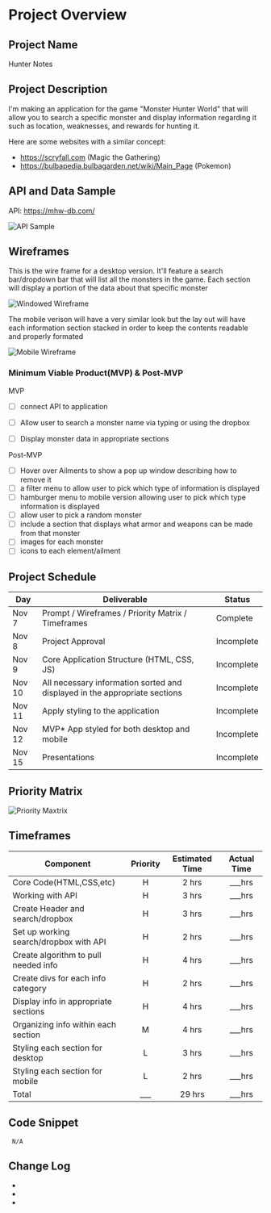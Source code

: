# Project Overview

## **Project Name**

Hunter Notes

## **Project Description**

I'm making an application for the game "Monster Hunter World" that will allow you to search a specific monster and display information regarding it such as location, weaknesses, and rewards for hunting it.

Here are some websites with a similar concept:
- https://scryfall.com (Magic the Gathering)
- https://bulbapedia.bulbagarden.net/wiki/Main_Page (Pokemon)

## **API and Data Sample**

API: https://mhw-db.com/

![API Sample](/Project_Imgs/APIsample.png)


## **Wireframes**

This is the wire frame for a desktop version. It'll feature a search bar/dropdown bar that will list all the monsters in the game. Each section will display a portion of the data about that specific monster

![Windowed Wireframe](/Project_Imgs/Wireframe_Desktop.png)


The mobile verison will have a very similar look but the lay out will have each information section stacked in order to keep the contents readable and properly formated

![Mobile Wireframe](/Project_Imgs/Wireframe_Mobile.png)

### **Minimum Viable Product(MVP) & Post-MVP**

MVP

- [ ] connect API to application
- [ ] Allow user to search a monster name via typing or using the dropbox
- [ ] Display monster data in appropriate sections


Post-MVP  

- [ ] Hover over Ailments to show a pop up window describing how to remove it
- [ ] a filter menu to allow user to pick which type of information is displayed
- [ ] hamburger menu to mobile version allowing user to pick which type information is displayed
- [ ] allow user to pick a random monster
- [ ] include a section that displays what armor and weapons can be made from that monster
- [ ] images for each monster
- [ ] icons to each element/ailment

## **Project Schedule**

|  Day | Deliverable | Status
|---|---| ---|
|Nov 7| Prompt / Wireframes / Priority Matrix / Timeframes | Complete
|Nov 8| Project Approval | Incomplete
|Nov 9| Core Application Structure (HTML, CSS, JS) | Incomplete
|Nov 10| All necessary information sorted and displayed in the appropriate sections| Incomplete
|Nov 11| Apply styling to the application| Incomplete
|Nov 12| MVP* App styled for both desktop and mobile | Incomplete
|Nov 15| Presentations | Incomplete

## **Priority Matrix**

![Priority Maxtrix](/Project_Imgs/Priority_Matrix.png)

## **Timeframes**

| Component | Priority | Estimated Time | Actual Time 
| --- | :---: |  :---: | :---: | 
| Core Code(HTML,CSS,etc) | H | 2 hrs| ___hrs |
| Working with API | H | 3 hrs| ___hrs |
| Create Header and search/dropbox | H | 3 hrs| ___hrs | 
| Set up working search/dropbox with API| H | 2 hrs| ___hrs | 
| Create algorithm to pull needed info | H | 4 hrs| ___hrs | 
| Create divs for each info category | H | 2 hrs| ___hrs | 
| Display info in appropriate sections | H | 4 hrs| ___hrs | 
| Organizing info within each section | M | 4 hrs| ___hrs | 
| Styling each section for desktop| L | 3 hrs| ___hrs |
| Styling each section for mobile| L | 2 hrs| ___hrs |
| Total | ___ | 29 hrs| ___hrs | 

## **Code Snippet**

```
 N/A
```

## **Change Log**
 -
 -
 -  
